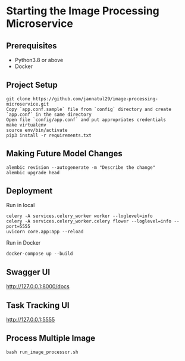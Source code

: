 # Starting the Image Processing Microservice

## Prerequisites

- Python3.8 or above
- Docker

## Project Setup

```shell
git clone https://github.com/jannatul29/image-processing-microservice.git
Copy `app.conf.sample` file from `config` directory and create `app.conf` in the same directory
Open file `config/app.conf` and put appropriates credentials
make virtualenv
source env/bin/activate
pip3 install -r requirements.txt
```

## Making Future Model Changes
```shell
alembic revision --autogenerate -m "Describe the change"
alembic upgrade head
```

## Deployment

Run in local

```shell
celery -A services.celery_worker worker --loglevel=info
celery -A services.celery_worker.celery flower --loglevel=info --port=5555
uvicorn core.app:app --reload
```

Run in Docker

```shell
docker-compose up --build
```

## Swagger UI

http://127.0.0.1:8000/docs

## Task Tracking UI

http://127.0.0.1:5555

## Process Multiple Image

```shell
bash run_image_processor.sh
```